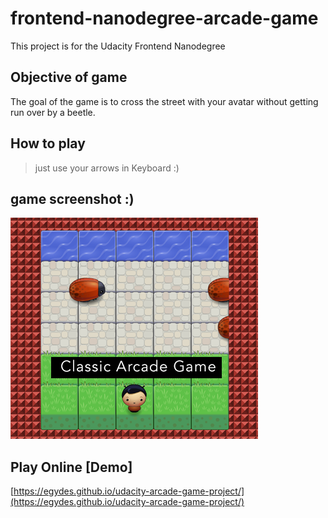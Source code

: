 frontend-nanodegree-arcade-game
===============================

This project is for the Udacity Frontend Nanodegree


Objective of game
---------
The goal of the game is to cross the street with your avatar without getting run over by a beetle.

How to play
-----------
>just use your arrows in Keyboard :)

game screenshot :)
-----------

![](images/screenshot.png)


Play Online [Demo]
-----------
[https://egydes.github.io/udacity-arcade-game-project/](https://egydes.github.io/udacity-arcade-game-project/)
